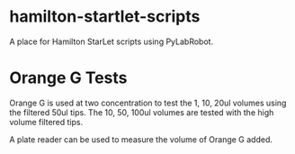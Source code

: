 # hamilton-startlet-scripts
A place for Hamilton StarLet scripts using PyLabRobot. 

# Orange G Tests
Orange G is used at two concentration to test the 1, 10, 20ul volumes using the filtered 50ul tips. The 10, 50, 100ul volumes are tested with the high volume filtered tips. 

A plate reader can be used to measure the volume of Orange G added. 